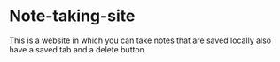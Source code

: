 # Note-taking-site
This is a website in which you can take notes that are saved locally also have a saved tab and a delete button
